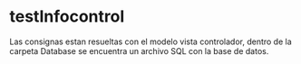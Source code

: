 # testInfocontrol
Las consignas estan resueltas con el modelo vista controlador,
dentro de la carpeta Database se encuentra un archivo SQL con la base de datos.
